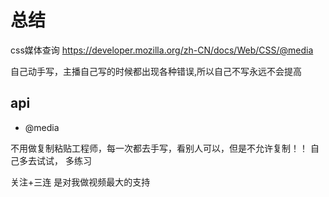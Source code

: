 
# 总结
css媒体查询 <https://developer.mozilla.org/zh-CN/docs/Web/CSS/@media>

自己动手写，主播自己写的时候都出现各种错误,所以自己不写永远不会提高
## api
- @media

不用做复制粘贴工程师，每一次都去手写，看别人可以，但是不允许复制！！
自己多去试试， 多练习

关注+三连 是对我做视频最大的支持
